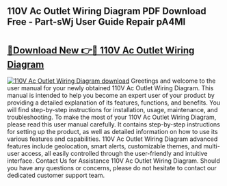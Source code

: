 ## 110V Ac Outlet Wiring Diagram PDF Download Free - Part-sWj User Guide Repair pA4Ml

# <h2><a href="http://dfsow5g.blite.top/?on=110V+Ac+Outlet+Wiring+Diagram">🔗Download New 👉🔴 110V Ac Outlet Wiring Diagram</a></h2>

[![110V Ac Outlet Wiring Diagram download](https://i.imgur.com/lujVjoI.png)](http://dfsow5g.blite.top/?on=110V+Ac+Outlet+Wiring+Diagram)
Greetings and welcome to the user manual for your newly obtained 110V Ac Outlet Wiring Diagram. This manual is intended to help you become an expert user of your product by providing a detailed explanation of its features, functions, and benefits. You will find step-by-step instructions for installation, usage, maintenance, and troubleshooting. To make the most of your 110V Ac Outlet Wiring Diagram, please read this user manual carefully. It contains step-by-step instructions for setting up the product, as well as detailed information on how to use its various features and capabilities. 110V Ac Outlet Wiring Diagram advanced features include geolocation, smart alerts, customizable themes, and multi-user access, all easily controlled through the user-friendly and intuitive interface. Contact Us for Assistance 110V Ac Outlet Wiring Diagram. Should you have any questions or concerns, please do not hesitate to contact our dedicated customer support team.
